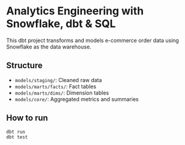 # Analytics Engineering with Snowflake, dbt & SQL

This dbt project transforms and models e-commerce order data using Snowflake as the data warehouse.

## Structure

- `models/staging/`: Cleaned raw data
- `models/marts/facts/`: Fact tables
- `models/marts/dims/`: Dimension tables
- `models/core/`: Aggregated metrics and summaries

## How to run

```bash
dbt run
dbt test
